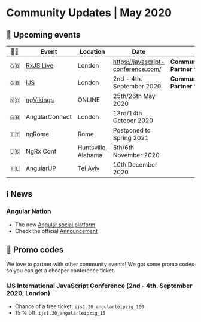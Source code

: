 # Community Updates | May 2020

## 📅 Upcoming events

| 🏳️‍🌈 | Event | Location | Date | |
|------|------|-----|------|-----|
| 🇬🇧 | [RxJS Live](https://www.rxjs.live/) | London | https://javascript-conference.com/| **Community Partner ❤️** |
| 🇬🇧 | [IJS](https://javascript-conference.com/) | London | 2nd - 4th. September 2020 | **Community Partner ❤️** |
| 🇳🇴 | [ngVikings](https://ngvikings.org/) | ONLINE | 25th/26th May 2020
| 🇬🇧 | AngularConnect | London | 13rd/14th October 2020 | |
| 🇮🇹 | ngRome | Rome | Postponed to Spring 2021 | |
| 🇺🇸 | NgRx Conf | Huntsville, Alabama | 5th/6th November 2020 | |
| 🇮🇱 | AngularUP | Tel Aviv | 10th December 2020 | |


## ℹ️ News

### Angular Nation

 - The new [Angular social platform](https://www.angularnation.net/)
 - Check the official [Announcement](https://twitter.com/bonnster75/status/1258332647090278400)

## 💸 Promo codes

We love to partner with other community events! We got some promo codes so you can get a cheaper conference ticket.

### IJS International JavaScript Conference (2nd - 4th. September 2020, London)

* Chance of a free ticket: `ijs1.20_angularleipzig_100`
* 15 % off: `ijs1.20_angularleipzig_15`
